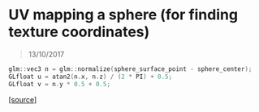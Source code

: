 # UV mapping a sphere (for finding texture coordinates)
> 13/10/2017

```c++
glm::vec3 n = glm::normalize(sphere_surface_point - sphere_center);
GLfloat u = atan2(n.x, n.z) / (2 * PI) + 0.5;
GLfloat v = n.y * 0.5 + 0.5;
```
[[source]](https://gamedev.stackexchange.com/a/114416)
